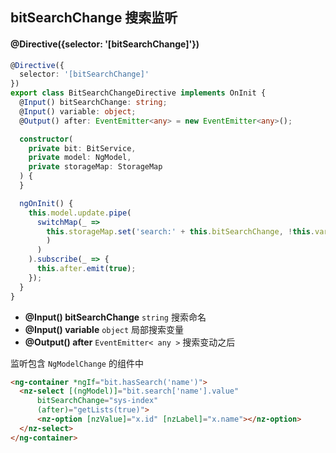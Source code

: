 ## bitSearchChange 搜索监听

#### @Directive({selector: '[bitSearchChange]'})

```typescript
@Directive({
  selector: '[bitSearchChange]'
})
export class BitSearchChangeDirective implements OnInit {
  @Input() bitSearchChange: string;
  @Input() variable: object;
  @Output() after: EventEmitter<any> = new EventEmitter<any>();

  constructor(
    private bit: BitService,
    private model: NgModel,
    private storageMap: StorageMap
  ) {
  }

  ngOnInit() {
    this.model.update.pipe(
      switchMap(_ =>
        this.storageMap.set('search:' + this.bitSearchChange, !this.variable ? this.bit.search : this.variable
        )
      )
    ).subscribe(_ => {
      this.after.emit(true);
    });
  }
}
```

- **@Input() bitSearchChange** `string` 搜索命名
- **@Input() variable** `object` 局部搜索变量
- **@Output() after** `EventEmitter< any >` 搜索变动之后

监听包含 `NgModelChange` 的组件中

```html
<ng-container *ngIf="bit.hasSearch('name')">
  <nz-select [(ngModel)]="bit.search['name'].value"
      bitSearchChange="sys-index"
      (after)="getLists(true)">
      <nz-option [nzValue]="x.id" [nzLabel]="x.name"></nz-option>
  </nz-select>
</ng-container>
```